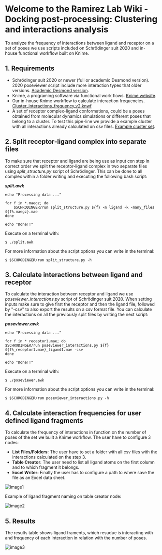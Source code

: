 # Welcome to the Ramirez Lab Wiki - Docking post-processing: Clustering and interactions analysis #
<!-- como tambien usamos este workflow para analizar las dinamicas de la tubulina creo que deberiamos cambiar el titulo de este proceso -->

To analyze the frequency of interactions between ligand and receptor on a set of poses we use scripts included on Schrödinger suit 2020 and in-house functional workflow built on Knime.
## 1. Requirements ##
- Schrödinger suit 2020 or newer (full or academic Desmond version). 2020 poseviewer script include more interaction types that older versions. [Academic Desmond version](https://www.deshawresearch.com/downloads/download_desmond.cgi/).
- Knime, a programing software via functional work flows. [Knime website](https://www.knime.com/).
- Our in-house Knime workflow to calculate interaction frequencies. [Cluster_interactions_frequency_v2.knwf](https://github.com/ramirezlab/WIKI/raw/master/Docking_and_Virtual_Screening/ligand-receptor_interactions_frequency/cluster_interactions_frequency_v2.knwf)
- A set of receptor complex-ligand conformations, could be a poses obtained from molecular dynamics simulations or different poses that belong to a cluster. To test this pipe-line we provide a example cluster with all interactions already calculated on csv files. [Example cluster set](https://github.com/ramirezlab/WIKI/tree/master/Docking_and_Virtual_Screening/ligand-receptor_interactions_frequency/ligand-receptor_complex_example_set).

## 2. Split receptor-ligand complex into separate files ##

To make sure that receptor and ligand are being use as input con step in correct order we split the receptor-ligand complex in two separate files using *split_structure.py* script of Schrödinger. This can be done to all complex within a folder writing and executing the following bash script:

***split.awk***
````
echo "Processing data ..."

for f in *.maegz; do
    $SCHRODINGER/run split_structure.py ${f} -m ligand -k -many_files ${f%.maegz}.mae    
done

echo "Done!!"
````

Execute on a terminal with:
````
$ ./split.awk
````
For more information about the script options you can write in the terminal:
````
$ $SCHRODINGER/run split_structure.py -h
````
## 3. Calculate interactions between ligand and receptor ##

To calculate the interaction between receptor and ligand we use *poseviewer_interactions.py* script of Schrödinger suit 2020. When setting  inputs make sure to give first the receptor and then the ligand file, followed by "-csv" to also export the results on a csv format file. You can calculate the interactions on all the previously split files by writing the next script:

***poseviewer.awk***  
````
echo "Processing data ..."

for f in *_receptor1.mae; do
$SCHRODINGER/run poseviewer_interactions.py ${f} ${f%_receptor1.mae}_ligand1.mae -csv  
done

echo "Done!!"
````

Execute on a terminal with:
````
$ ./poseviewer.awk
````
For more information about the script options you can write in the terminal:

````
$ $SCHRODINGER/run poseviewer_interactions.py -h
````
## 4. Calculate interaction frequencies for user defined ligand fragments ##
To calculate the frequency of interactions in function on the number of poses of the set we built a Knime workflow. The user have to configure 3 nodes:
- **List Files/Folders:** The user have to set a folder with all csv files with the interactions calculated on the step 3.
- **Table Creator:** The user need to list all ligand atoms on the first column and to which fragment it belongs.
- **Excel Writer:**  Finally the user has to configure a path to where save the file as an Excel data sheet.


![image1](https://github.com/ramirezlab/WIKI/blob/master/Docking_and_Virtual_Screening/ligand-receptor_interactions_frequency/frequency_interactions_WF.png)

Example of ligand fragment naming on table creator node:

![image2](https://github.com/ramirezlab/WIKI/blob/master/Docking_and_Virtual_Screening/ligand-receptor_interactions_frequency/lig_fragment_config.png)

## 5. Results ##
The results table shows ligand framents, which resudue is interacting with and frequency of each interaction in relation with the number of poses.

![image3](https://github.com/ramirezlab/WIKI/blob/master/Docking_and_Virtual_Screening/ligand-receptor_interactions_frequency/frequency_interactions_results.png)
